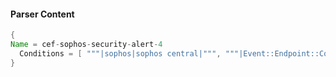 #### Parser Content
```Java
{
Name = cef-sophos-security-alert-4
  Conditions = [ """|sophos|sophos central|""", """|Event::Endpoint::CoreDetection|""" ]
}
```
